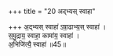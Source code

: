 +++
title = "20 अद्भ्यस् स्वाहा"

+++
अ॒द्भ्यस् स्वाहा॑ ऽषा॒ढाभ्य॒स् स्वाहा॑ ।  
स॒मु॒द्राय॒ स्वाहा॒ कामा॑य॒ स्वाहा॑ ।  
अ॒भिजि॑त्यै॒  स्वाहा॑ ॥45॥